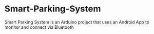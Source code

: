 # Smart-Parking-System
Smart Parking System is an Arduino project that uses an Android App to monitor and connect via Bluetooth
